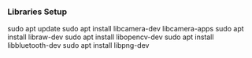 ### Libraries Setup
sudo apt update
sudo apt install libcamera-dev libcamera-apps
sudo apt install libraw-dev
sudo apt install libopencv-dev
sudo apt install libbluetooth-dev
sudo apt install libpng-dev